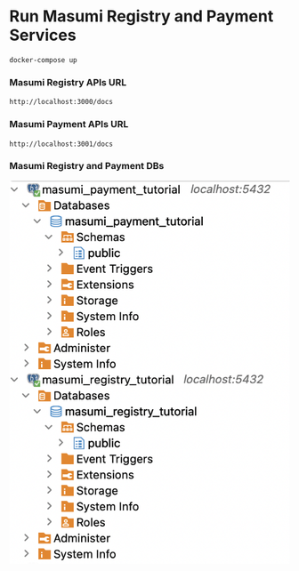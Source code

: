 # Run Masumi Registry and Payment Services

```
docker-compose up
```

### Masumi Registry APIs URL

```
http://localhost:3000/docs
```

### Masumi Payment APIs URL

```
http://localhost:3001/docs
```

### Masumi Registry and Payment DBs

![Masumi Registry and Payment DBs](images/masumi_registry_payment_dbs.png)


